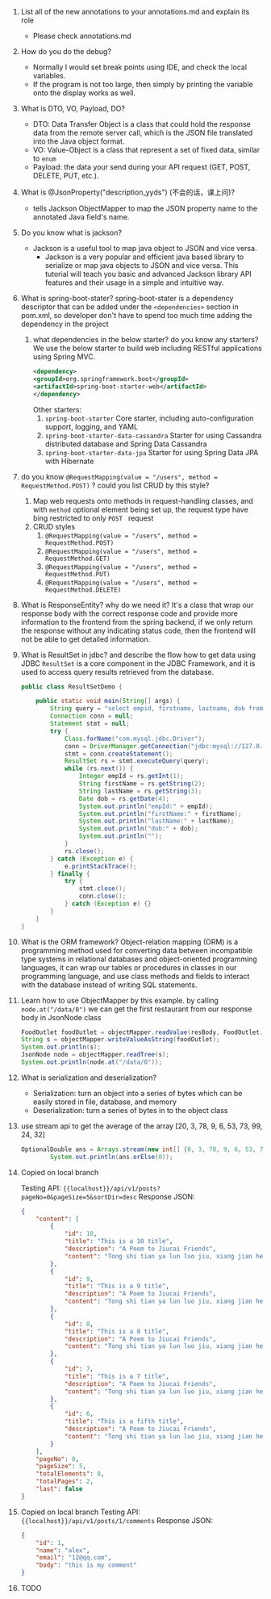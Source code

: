 1.  List all of the new annotations to your annotations.md and explain its role
    * Please check annotations.md
2.  How do you do the debug?
    * Normally I would set break points using IDE, and check the local variables.
    * If the program is not too large, then simply by printing the variable onto the display works as well.
3.  What is DTO, VO, Payload, DO?
    * DTO: Data Transfer Object is a class that could hold the response data from the remote server call, 
      which is the JSON file translated into the Java object format.
    * VO: Value-Object is a class that represent a set of fixed data, similar to `enum`
    * Payload: the data your send during your API request (GET, POST, DELETE, PUT, etc.).
4.  What is @JsonProperty("description_yyds") (不会的话，课上问)?
    * tells Jackson ObjectMapper to map the JSON property name to the annotated Java field's name.
5.  Do you know what is jackson?
    * Jackson is a useful tool to map java object to JSON and vice versa.
       * Jackson is a very popular and efficient java based library to serialize or map java objects to JSON 
         and vice versa. This tutorial will teach you basic and advanced Jackson library API features and their usage 
         in a simple and intuitive way.
6.  What is spring-boot-stater?
    spring-boot-stater is a dependency descriptor that can be added under the `<dependencies>` section in pom.xml, so
    developer don't have to spend too much time adding the dependency in the project
    1. what dependencies in the below starter? do you know any starters?
        We use the below starter to build web including RESTful applications using Spring MVC.
        ```xml
       <dependency>
       <groupId>org.springframework.boot</groupId>
       <artifactId>spring-boot-starter-web</artifactId>
       </dependency>
       ```
       Other starters:
       1. `spring-boot-starter` Core starter, including auto-configuration support, logging, and YAML
       2. `spring-boot-starter-data-cassandra` Starter for using Cassandra distributed database and Spring Data Cassandra
       3. `spring-boot-starter-data-jpa` Starter for using Spring Data JPA with Hibernate
7. do you know `@RequestMapping(value = "/users", method = RequestMethod.POST)` ? could you list CRUD by this style?
   1. Map web requests onto methods in request-handling classes, and with `method` optional element being set up, the 
      request type have bing restricted to only `POST ` request
   2. CRUD styles
      1. `@RequestMapping(value = "/users", method = RequestMethod.POST)`
      2. `@RequestMapping(value = "/users", method = RequestMethod.GET)`
      3. `@RequestMapping(value = "/users", method = RequestMethod.PUT)`
      4. `@RequestMapping(value = "/users", method = RequestMethod.DELETE)`
8.  What is ResponseEntity? why do we need it?
    It's a class that wrap our response body with the correct response code and provide more information to the frontend
    from the spring backend, if we only return the response without any indicating status code, then the frontend will
    not be able to get detailed information.
9.  What is ResultSet in jdbc? and describe the flow how to get data using JDBC
    `ResultSet` is a core component in the JDBC Framework, and it is used to access query results retrieved from the 
    database.
    ```java
    public class ResultSetDemo {
    
    	public static void main(String[] args) {
    		String query = "select empid, firstname, lastname, dob from tblemployee";
    		Connection conn = null;
    		Statement stmt = null;
    		try {
    			Class.forName("com.mysql.jdbc.Driver");
    			conn = DriverManager.getConnection("jdbc:mysql://127.0.0.1:3306/empdb", "root", "root");
    			stmt = conn.createStatement();
    			ResultSet rs = stmt.executeQuery(query);
    			while (rs.next()) {
    				Integer empId = rs.getInt(1);
    				String firstName = rs.getString(2);
    				String lastName = rs.getString(3);
    				Date dob = rs.getDate(4);
    				System.out.println("empId:" + empId);
    				System.out.println("firstName:" + firstName);
    				System.out.println("lastName:" + lastName);
    				System.out.println("dob:" + dob);
    				System.out.println("");
    			}
    			rs.close();
    		} catch (Exception e) {
    			e.printStackTrace();
    		} finally {
    			try {
    				stmt.close();
    				conn.close();
    			} catch (Exception e) {}
    		}
    	}
    }
    ```
10. What is the ORM framework?
    Object-relation mapping (ORM) is a programming method used for converting data between incompatible type systems 
    in relational databases and object-oriented programming languages, it can wrap our tables or procedures in classes
    in our programming language, and use class methods and fields to interact with the database instead of writing 
    SQL statements.
11. Learn how to use ObjectMapper by this example.
    by calling `node.at("/data/0")` we can get the first restaurant from our response body in JsonNode class
    ```java
    FoodOutlet foodOutlet = objectMapper.readValue(resBody, FoodOutlet.class);
    String s = objectMapper.writeValueAsString(foodOutlet);
    System.out.println(s);
    JsonNode node = objectMapper.readTree(s);
    System.out.println(node.at("/data/0"));
    ```
12. What is serialization and deserialization?
    * Serialization: turn an object into a series of bytes which can be easily stored in file, database, and memory
    * Deserialization: turn a series of bytes in to the object class
13. use stream api to get the average of the array [20, 3, 78, 9, 6, 53, 73, 99, 24, 32]
    ```java
    OptionalDouble ans = Arrays.stream(new int[] {0, 3, 78, 9, 6, 53, 73, 99, 24, 32}).average();
            System.out.println(ans.orElse(0));
    ```
14. Copied on local branch
 
    Testing API: `{{localhost}}/api/v1/posts?pageNo=0&pageSize=5&sortDir=desc`
    Response JSON: 
    ```json
    {
        "content": [
            {
                "id": 10,
                "title": "This is a 10 title",
                "description": "A Poem to Jiucai Friends",
                "content": "Tong shi tian ya lun luo jiu, xiang jian he bi ceng xiang shi"
            },
            {
                "id": 9,
                "title": "This is a 9 title",
                "description": "A Poem to Jiucai Friends",
                "content": "Tong shi tian ya lun luo jiu, xiang jian he bi ceng xiang shi"
            },
            {
                "id": 8,
                "title": "This is a 8 title",
                "description": "A Poem to Jiucai Friends",
                "content": "Tong shi tian ya lun luo jiu, xiang jian he bi ceng xiang shi"
            },
            {
                "id": 7,
                "title": "This is a 7 title",
                "description": "A Poem to Jiucai Friends",
                "content": "Tong shi tian ya lun luo jiu, xiang jian he bi ceng xiang shi"
            },
            {
                "id": 6,
                "title": "This is a fifth title",
                "description": "A Poem to Jiucai Friends",
                "content": "Tong shi tian ya lun luo jiu, xiang jian he bi ceng xiang shi"
            }
        ],
        "pageNo": 0,
        "pageSize": 5,
        "totalElements": 8,
        "totalPages": 2,
        "last": false
    }
    ```
15. Copied on local branch
    Testing API: `{{localhost}}/api/v1/posts/1/comments`
    Response JSON:
    ```json
    {
        "id": 1,
        "name": "alex",
        "email": "12@qq.com",
        "body": "this is my comment"
    }
    ```
16. TODO